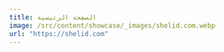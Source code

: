 ```yaml
---
title: الصفحة الرئيسية
image: /src/content/showcase/_images/shelid.com.webp
url: "https://shelid.com"
---
```

